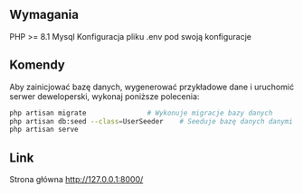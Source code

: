 ## Wymagania
PHP >= 8.1
Mysql
Konfiguracja pliku .env pod swoją konfiguracje

## Komendy
Aby zainicjować bazę danych, wygenerować przykładowe dane i uruchomić serwer deweloperski, wykonaj poniższe polecenia:

```bash
php artisan migrate               # Wykonuje migracje bazy danych
php artisan db:seed --class=UserSeeder    # Seeduje bazę danych danymi użytkowników
php artisan serve    
```

## Link
Strona główna
http://127.0.0.1:8000/

